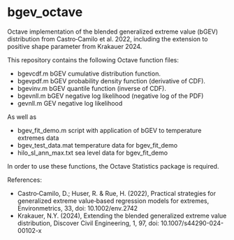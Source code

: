 # bgev_octave
Octave implementation of the blended generalized extreme value (bGEV) distribution from Castro‐Camilo et al. 2022, including the extension to positive shape parameter from Krakauer 2024.

This repository contains the following Octave function files:

 - bgevcdf.m  bGEV cumulative distribution function.
 - bgevpdf.m  bGEV probability density function (derivative of CDF).
 - bgevinv.m  bGEV quantile function (inverse of CDF).
 - bgevnll.m  bGEV negative log likelihood (negative log of the PDF)
 - gevnll.m   GEV negative log likelihood

As well as
  
 - bgev_fit_demo.m  script with application of bGEV to temperature extremes data
 - bgev_test_data.mat  temperature data for bgev_fit_demo
 - hilo_sl_ann_max.txt  sea level data for bgev_fit_demo

In order to use these functions, the Octave Statistics package is required.

References:

- Castro‐Camilo, D.; Huser, R. & Rue, H. (2022), Practical strategies for generalized extreme value‐based regression models for extremes, Environmetrics, 33, doi: 10.1002/env.2742
- Krakauer, N.Y. (2024), Extending the blended generalized extreme value distribution, Discover Civil Engineering, 1, 97, doi: 10.1007/s44290-024-00102-x
